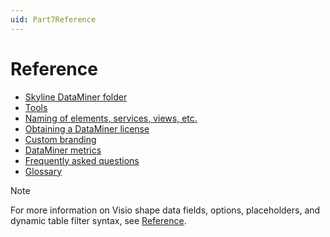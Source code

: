 ```yaml
---
uid: Part7Reference
---
```


# Reference

- [Skyline DataMiner folder](xref:SkylineDataminerFolder)
- [Tools](xref:DataminerTools)
- [Naming of elements, services, views, etc.](xref:NamingConventions)
- [Obtaining a DataMiner license](xref:DataminerLicenses)
- [Custom branding](xref:Custom_branding)
- [DataMiner metrics](xref:dataminer_metrics)
- [Frequently asked questions](xref:faq)
- [Glossary](xref:glossary)

> [!NOTE]
> For more information on Visio shape data fields, options, placeholders, and dynamic table filter syntax, see [Reference](xref:Reference).
